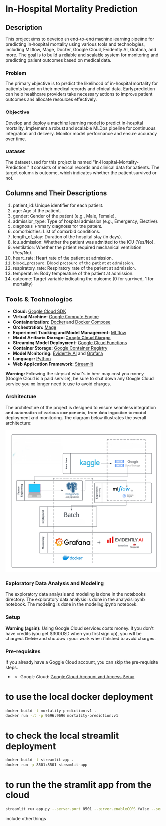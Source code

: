 # In-Hospital Mortality Prediction

## Description
This project aims to develop an end-to-end machine learning pipeline for predicting in-hospital mortality using various tools and technologies, including MLflow, Mage, Docker, Google Cloud, Evidently AI, Grafana, and more. The goal is to build a reliable and scalable system for monitoring and predicting patient outcomes based on medical data.

### Problem
The primary objective is to predict the likelihood of in-hospital mortality for patients based on their medical records and clinical data. Early prediction can help healthcare providers take necessary actions to improve patient outcomes and allocate resources effectively.

### Objective
Develop and deploy a machine learning model to predict in-hospital mortality.
Implement a robust and scalable MLOps pipeline for continuous integration and delivery.
Monitor model performance and ensure accuracy over time.

### Dataset
The dataset used for this project is named "In-Hospital-Mortality-Prediction." It consists of medical records and clinical data for patients. The target column is outcome, which indicates whether the patient survived or not.

## Columns and Their Descriptions
1. patient_id: Unique identifier for each patient.
2. age: Age of the patient.
3. gender: Gender of the patient (e.g., Male, Female).
4. admission_type: Type of hospital admission (e.g., Emergency, Elective).
5. diagnosis: Primary diagnosis for the patient.
6. comorbidities: List of comorbid conditions.
7. length_of_stay: Duration of the hospital stay (in days).
8. icu_admission: Whether the patient was admitted to the ICU (Yes/No).
9. ventilation: Whether the patient required mechanical ventilation (Yes/No).
10. heart_rate: Heart rate of the patient at admission.
11. blood_pressure: Blood pressure of the patient at admission.
12. respiratory_rate: Respiratory rate of the patient at admission.
13. temperature: Body temperature of the patient at admission.
14. outcome: Target variable indicating the outcome (0 for survived, 1 for mortality).

## Tools & Technologies
- **Cloud:** [Google Cloud SDK](https://cloud.google.com/sdk)
- **Virtual Machine:** [Google Compute Engine](https://cloud.google.com/compute)
- **Containerization:** [Docker](https://www.docker.com/) and [Docker Compose](https://docs.docker.com/compose/)
- **Orchestration:** [Mage](https://mage.ai/)
- **Experiment Tracking and Model Management:** [MLflow](https://mlflow.org/)
- **Model Artifacts Storage:** [Google Cloud Storage](https://cloud.google.com/storage)
- **Streaming Model Deployment:** [Google Cloud Functions](https://cloud.google.com/functions)
- **Container Storage:** [Google Container Registry](https://cloud.google.com/container-registry)
- **Model Monitoring:** [Evidently AI](https://evidently.ai/) and [Grafana](https://grafana.com/)
- **Language:** [Python](https://www.python.org/)
- **Web Application Framework:** [Streamlit](https://streamlit.io/)

**Warning:** Following the steps of what's in here may cost you money (Google Cloud is a paid service), be sure to shut down any Google Cloud service you no longer need to use to avoid charges.

### Architecture
The architecture of the project is designed to ensure seamless integration and automation of various components, from data ingestion to model deployment and monitoring. The diagram below illustrates the overall architecture:

![architecture](images/architecture.png)


### Exploratory Data Analysis and Modeling
The exploratory data analysis and modeling is done in the notebooks directory. The exploratory data analysis is done in the analysis.ipynb notebook. The modeling is done in the modeling.ipynb notebook.

### Setup
**Warning (again):** Using Google Cloud services costs money. If you don't have credits (you get $300USD when you first sign up), you will be charged. Delete and shutdown your work when finished to avoid charges.

### Pre-requisites
If you already have a Goggle Cloud account, you can skip the pre-requisite steps.
- - Google Cloud: [Google Cloud Account and Access Setup](setup/1_google_cloud.md)

# to use the local docker deployment
```bash
docker build -t mortality-prediction:v1 .
docker run -it -p 9696:9696 mortality-prediction:v1
```

# to check the local streamlit deployment
```bash
docker build -t streamlit-app .
docker run -p 8501:8501 streamlit-app
```

# to run the the stramlit app from the cloud
```bash
streamlit run app.py --server.port 8501 --server.enableCORS false --server.enableXsrfProtection false
```

include other things